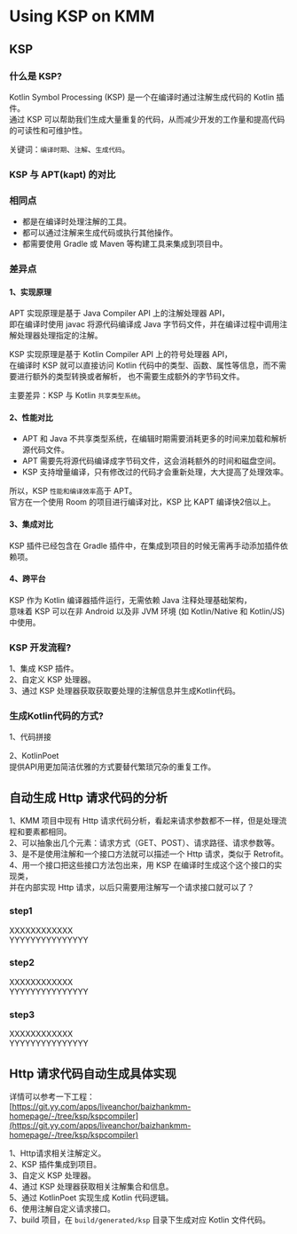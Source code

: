 # Using KSP on KMM

## KSP

### 什么是 KSP?
Kotlin Symbol Processing (KSP) 是一个在编译时通过注解生成代码的 Kotlin 插件。<br />
通过 KSP 可以帮助我们生成大量重复的代码，从而减少开发的工作量和提高代码的可读性和可维护性。<br />

关键词：`编译时期`、`注解`、`生成代码`。

### KSP 与 APT(kapt) 的对比

### 相同点
* 都是在编译时处理注解的工具。
* 都可以通过注解来生成代码或执行其他操作。
* 都需要使用 Gradle 或 Maven 等构建工具来集成到项目中。

### 差异点

#### 1、实现原理
APT 实现原理是基于 Java Compiler API 上的注解处理器 API，<br />
即在编译时使用 javac 将源代码编译成 Java 字节码文件，并在编译过程中调用注解处理器处理指定的注解。<br />

KSP 实现原理是基于 Kotlin Compiler API 上的符号处理器 API，<br />
在编译时 KSP 就可以直接访问 Kotlin 代码中的类型、函数、属性等信息，而不需要进行额外的类型转换或者解析，
也不需要生成额外的字节码文件。<br />

主要差异：KSP 与 Kotlin `共享类型系统`。

#### 2、性能对比
* APT 和 Java 不共享类型系统，在编辑时期需要消耗更多的时间来加载和解析源代码文件。
* APT 需要先将源代码编译成字节码文件，这会消耗额外的时间和磁盘空间。
* KSP 支持增量编译，只有修改过的代码才会重新处理，大大提高了处理效率。

所以，KSP `性能和编译效率`高于 APT。<br />
官方在一个使用 Room 的项目进行编译对比，KSP 比 KAPT 编译快2倍以上。

#### 3、集成对比
KSP 插件已经包含在 Gradle 插件中，在集成到项目的时候无需再手动添加插件依赖项。

#### 4、跨平台
KSP 作为 Kotlin 编译器插件运行，无需依赖 Java 注释处理基础架构，<br />
意味着 KSP 可以在非 Android 以及非 JVM 环境 (如 Kotlin/Native 和 Kotlin/JS) 中使用。

### KSP 开发流程?
1、集成 KSP 插件。<br />
2、自定义 KSP 处理器。<br />
3、通过 KSP 处理器获取获取要处理的注解信息并生成Kotlin代码。

### 生成Kotlin代码的方式?
1、代码拼接

2、KotlinPoet<br />
提供API用更加简洁优雅的方式要替代繁琐冗杂的重复工作。

## 自动生成 Http 请求代码的分析

1、KMM 项目中现有 Http 请求代码分析，看起来请求参数都不一样，但是处理流程和要素都相同。<br />
2、可以抽象出几个元素：请求方式（GET、POST）、请求路径、请求参数等。<br />
3、是不是使用注解和一个接口方法就可以描述一个 Http 请求，类似于 Retrofit。<br />
4、用一个接口把这些接口方法包出来，用 KSP 在编译时生成这个这个接口的实现类，<br />
并在内部实现 Http 请求，以后只需要用注解写一个请求接口就可以了？

### step1
XXXXXXXXXXXX<br />
YYYYYYYYYYYYYYY<br />

### step2
XXXXXXXXXXXX<br />
YYYYYYYYYYYYYYY<br />

### step3
XXXXXXXXXXXX<br />
YYYYYYYYYYYYYYY<br />

## Http 请求代码自动生成具体实现

详情可以参考一下工程：<br />
[https://git.yy.com/apps/liveanchor/baizhankmm-homepage/-/tree/ksp/kspcompiler](https://git.yy.com/apps/liveanchor/baizhankmm-homepage/-/tree/ksp/kspcompiler)

1、Http请求相关注解定义。<br />
2、KSP 插件集成到项目。<br />
3、自定义 KSP 处理器。<br />
4、通过 KSP 处理器获取相关注解集合和信息。<br />
5、通过 KotlinPoet 实现生成 Kotlin 代码逻辑。<br />
6、使用注解自定义请求接口。<br />
7、build 项目，在 `build/generated/ksp` 目录下生成对应 Kotlin 文件代码。


